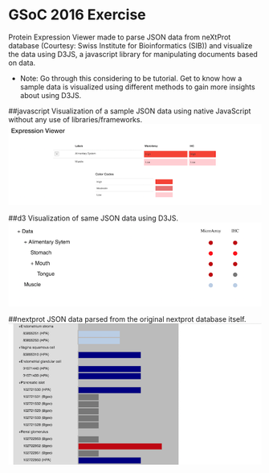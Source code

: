 # GSoC 2016 Exercise

Protein Expression Viewer made to parse JSON data from neXtProt database (Courtesy: Swiss Institute for Bioinformatics (SIB)) 
and visualize the data using D3JS, a javascript library for manipulating documents based on data.

* Note: Go through this considering to be tutorial. Get to know how a sample data is visualized using different methods to 
gain more insights about using D3JS.

##javascript
Visualization of a sample JSON data using native JavaScript without any use of libraries/frameworks.
![alt text](https://github.com/SebastinSanty/GSoC2016Exercise/blob/master/native.png)

##d3
Visualization of same JSON data using D3JS.
![alt text](https://github.com/SebastinSanty/GSoC2016Exercise/blob/master/d3.png)

##nextprot
JSON data parsed from the original nextprot database itself.
![alt text](https://github.com/SebastinSanty/GSoC2016Exercise/blob/master/nextprot.png)
